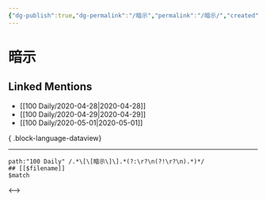 ```yaml
---
{"dg-publish":true,"dg-permalink":"/暗示","permalink":"/暗示/","created":"2023-04-03T20:08:49.000+08:00","updated":"2023-04-03T20:08:50.000+08:00"}
---
```


# 暗示

## Linked Mentions
- [[100 Daily/2020-04-28\|2020-04-28]]
- [[100 Daily/2020-04-29\|2020-04-29]]
- [[100 Daily/2020-05-01\|2020-05-01]]

{ .block-language-dataview}

---

```expander
path:"100 Daily" /.*\[\[暗示\]\].*(?:\r?\n(?!\r?\n).*)*/
## [[$filename]]
$match
```

<-->